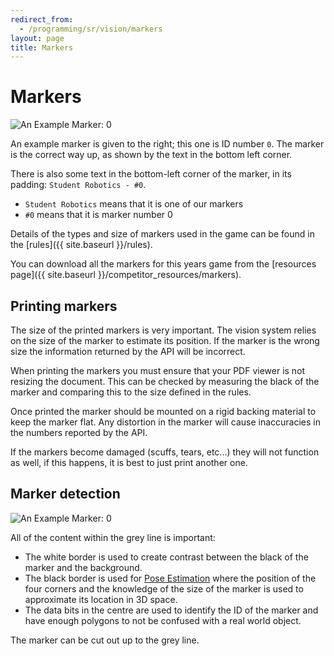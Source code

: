 ```yaml
---
redirect_from:
  - /programming/sr/vision/markers
layout: page
title: Markers
---
```


# Markers

<img src="{{ site.baseurl }}/images/content/vision/marker-0.png" alt="An Example Marker: 0" class="right half" />

An example marker is given to the right; this one is ID number `0`.
The marker is the correct way up, as shown by the text in the bottom left corner.

There is also some text in the bottom-left corner of the marker, in its padding: `Student Robotics - #0`.

- `Student Robotics` means that it is one of our markers
- `#0` means that it is marker number 0

Details of the types and size of markers used in the game can be found in the [rules]({{ site.baseurl }}/rules).

You can download all the markers for this years game from the [resources page]({{ site.baseurl }}/competitor_resources/markers).

## Printing markers

The size of the printed markers is very important.
The vision system relies on the size of the marker to estimate its position.
If the marker is the wrong size the information returned by the API will be incorrect.

When printing the markers you must ensure that your PDF viewer is not resizing the document.
This can be checked by measuring the black of the marker and comparing this to the size defined in the rules.

Once printed the marker should be mounted on a rigid backing material to keep the marker flat.
Any distortion in the marker will cause inaccuracies in the numbers reported by the API.

If the markers become damaged (scuffs, tears, etc...) they will not function as well, if this happens, it is best to just print another one.

## Marker detection

<img src="{{ site.baseurl }}/images/content/vision/marker_with_size_labeled.png" alt="An Example Marker: 0" class="right half" />

All of the content within the grey line is important:

- The white border is used to create contrast between the black of the marker and the background.
- The black border is used for [Pose Estimation](https://en.wikipedia.org/wiki/3D_pose_estimation) where the position of the four corners and the knowledge of the size of the marker is used to approximate its location in 3D space.
- The data bits in the centre are used to identify the ID of the marker and have enough polygons to not be confused with a real world object.

The marker can be cut out up to the grey line.

